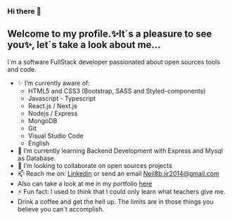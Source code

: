 ### Hi there 👋


## Welcome to my profile.✨It´s a pleasure to see you✨, let´s take a look about me...

I´m a software FullStack developer passionated about open sources tools and code.

- ✨ I’m currently aware of: 
  - HTML5 and CSS3 (Bootstrap, SASS and Styled-components)
  - Javascript - Typescript
  - React.js / Next.js
  - Nodejs / Express
  - MongoDB
  - Git
  - Visual Studio Code
  - English
- 🌱 I’m currently learning Backend Development with Express and Mysql as Database.
- 👯 I’m looking to collaborate on open sources projects
- 📫 Reach me on: [Linkedin](https://www.linkedin.com/in/neil-alvarez-garcia/) or send an email Neil8b.jjr2014@gmail.com
- Also can take a look at me in my portfolio [here](https://portfolioneilalvarez.netlify.app/ "here")
- ⚡ Fun fact: I used to think that I could only learn what teachers give me.
- Drink a coffee and get the hell up. The limits are in those things you believe you can´t accomplish.

